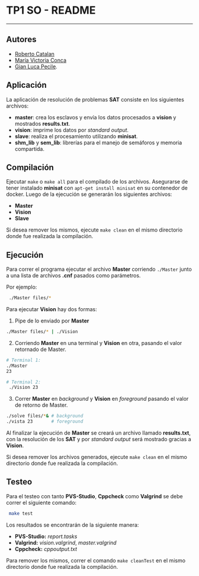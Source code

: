 # TP1 SO - README

<hr>


## Autores

- [Roberto Catalan](https://github.com/rcatalan98)
- [María Victoria Conca](https://github.com/Mickyconca)
- [Gian Luca Pecile](https://github.com/glpecile).

##  Aplicación

La aplicación de resolución de problemas **SAT** consiste en los siguientes archivos:

  + **master**: crea los esclavos y envía los datos procesados a **vision** y mostrados **results.txt**.
  + **vision**: imprime los datos por *standard output*.
  + **slave**: realiza el procesamiento utilizando **minisat**.
  + **shm_lib** y **sem_lib**: librerías para el manejo de semáforos y memoria compartida.

## Compilación

Ejecutar `make` o `make all` para el compilado de los archivos. Asegurarse de tener instalado **minisat** con ``apt-get install minisat`` en su contenedor de docker.
Luego de la ejecución se generarán los siguientes archivos: 

  + **Master**
  + **Vision**
  + **Slave**

Si desea remover los mismos, ejecute `make clean` en el mismo directorio donde fue realizada la compilación.

## Ejecución

Para correr el programa ejecutar el archivo **Master** corriendo `./Master` junto a una lista de archivos **.cnf** pasados como parámetros. 

Por ejemplo: 

```bash
 ./Master files/*
```

Para ejecutar **Vision** hay dos formas:

1. Pipe de lo enviado por **Master** 

```bash
./Master files/* | ./Vision
```

2. Corriendo **Master** en una terminal y **Vision** en otra, pasando el valor retornado de Master.

```bash
# Terminal 1:
./Master
23
```

```bash
# Terminal 2:
 ./Vision 23
```

3. Correr **Master** en *background* y **Vision** en *foreground* pasando el valor de retorno de Master.

```bash
./solve files/*& # background
./vista 23       # foreground
```

Al finalizar la ejecución de **Master** se creará un archivo llamado **results.txt**, con la resolución de los **SAT** y por *standard output* será mostrado gracias a **Vision**.

Si desea remover los archivos generados, ejecute `make clean` en el mismo directorio donde fue realizada la compilación.

## Testeo

Para el testeo con tanto **PVS-Studio**, **Cppcheck** como **Valgrind** se debe correr el siguiente comando:

```bash
 make test
```

Los resultados se encontrarán de la siguiente manera:

 * **PVS-Studio:** *report.tasks*
 * **Valgrind:** *vision.valgrind*, *master.valgrind*
 * **Cppcheck:** *cppoutput.txt*

Para remover los mismos, correr el comando `make cleanTest` en el mismo directorio donde fue realizada la compilación.